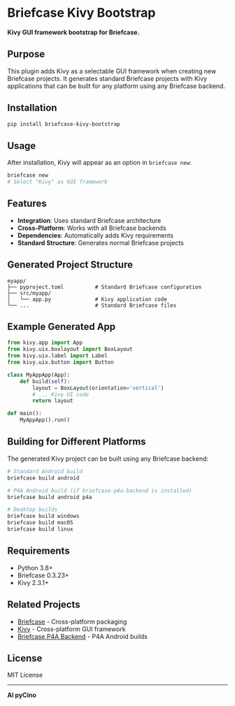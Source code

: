 # Briefcase Kivy Bootstrap

**Kivy GUI framework bootstrap for Briefcase.** 

## Purpose

This plugin adds Kivy as a selectable GUI framework when creating new Briefcase projects. It generates standard Briefcase projects with Kivy applications that can be built for any platform using any Briefcase backend.

## Installation

```bash
pip install briefcase-kivy-bootstrap
```

## Usage

After installation, Kivy will appear as an option in `briefcase new`:

```bash
briefcase new
# Select "Kivy" as GUI framework
```

## Features

- **Integration**: Uses standard Briefcase architecture
- **Cross-Platform**: Works with all Briefcase backends
- **Dependencies**: Automatically adds Kivy requirements
- **Standard Structure**: Generates normal Briefcase projects

## Generated Project Structure

```
myapp/
├── pyproject.toml          # Standard Briefcase configuration
├── src/myapp/
│   └── app.py              # Kivy application code
└── ...                     # Standard Briefcase files
```

## Example Generated App

```python
from kivy.app import App
from kivy.uix.boxlayout import BoxLayout
from kivy.uix.label import Label
from kivy.uix.button import Button

class MyAppApp(App):
    def build(self):
        layout = BoxLayout(orientation='vertical')
        # ... Kivy UI code
        return layout

def main():
    MyAppApp().run()
```

## Building for Different Platforms

The generated Kivy project can be built using any Briefcase backend:

```bash
# Standard Android build
briefcase build android

# P4A Android build (if briefcase-p4a-backend is installed)
briefcase build android p4a

# Desktop builds
briefcase build windows
briefcase build macOS
briefcase build linux
```


## Requirements

- Python 3.8+
- Briefcase 0.3.23+
- Kivy 2.3.1+

## Related Projects

- [Briefcase](https://github.com/beeware/briefcase) - Cross-platform packaging
- [Kivy](https://github.com/kivy/kivy) - Cross-platform GUI framework
- [Briefcase P4A Backend](https://github.com/pyCino/briefcase-p4a-backend) - P4A Android builds

## License

MIT License

---

**Al pyCino** 